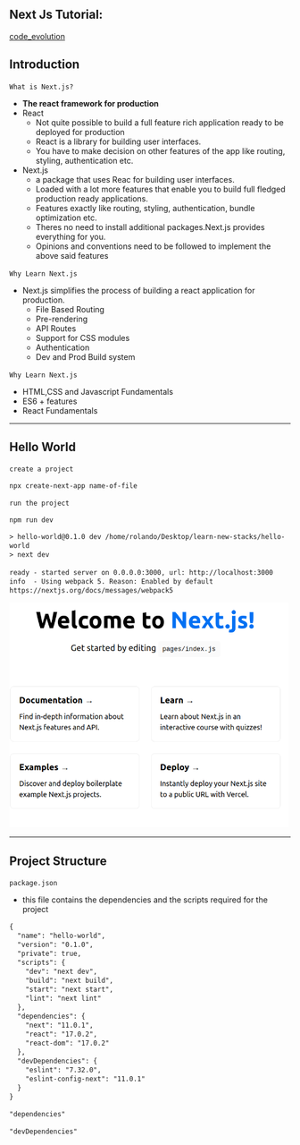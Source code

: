 ## Next Js Tutorial:
[code_evolution](https://www.youtube.com/watch?v=9P8mASSREYM&list=PLC3y8-rFHvwgC9mj0qv972IO5DmD-H0ZH)

## Introduction

<code>What is Next.js?</code>
- <b>The react framework for production</b><br>
- React
    -  Not quite possible to build a full feature rich application ready to be deployed for production
    - React is a library for building user interfaces.
    - You have to make decision on other features of the app like routing, styling, authentication etc.
- Next.js
    - a package that uses Reac for building user interfaces.
    - Loaded with a lot more features that enable you to build full fledged production ready applications.
    - Features exactly like routing, styling, authentication, bundle optimization etc.
    - Theres no need to install additional packages.Next.js provides everything for you.
    - Opinions and conventions need to be followed to implement the above said features

<code>Why Learn Next.js</code><br>
- Next.js simplifies the process of building a react application for production. 
    - File Based Routing
    - Pre-rendering
    - API Routes
    - Support for CSS modules
    - Authentication
    - Dev and Prod Build system<br>

<code>Why Learn Next.js</code><br>
- HTML,CSS and Javascript Fundamentals
- ES6 + features
- React Fundamentals

<hr>

## Hello World

<code>create a project</code><br>
```
npx create-next-app name-of-file
```

<code>run the project</code><br>

```
npm run dev
```
```
> hello-world@0.1.0 dev /home/rolando/Desktop/learn-new-stacks/hello-world
> next dev

ready - started server on 0.0.0.0:3000, url: http://localhost:3000
info  - Using webpack 5. Reason: Enabled by default https://nextjs.org/docs/messages/webpack5
```
<img src='./img/welcome.png' width='500'><br>

<hr>

## Project Structure

<code>package.json</code>
- this file contains the dependencies and the scripts required for the project<br>
```
{
  "name": "hello-world",
  "version": "0.1.0",
  "private": true,
  "scripts": {
    "dev": "next dev",
    "build": "next build",
    "start": "next start",
    "lint": "next lint"
  },
  "dependencies": {
    "next": "11.0.1",
    "react": "17.0.2",
    "react-dom": "17.0.2"
  },
  "devDependencies": {
    "eslint": "7.32.0",
    "eslint-config-next": "11.0.1"
  }
}

```

<code>"dependencies"</code>

<code>"devDependencies"</code>